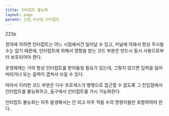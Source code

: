 ```yaml
---
title: 인터럽트 불능화
layout: page
parent: 선점,비선점,인터럽트
---
```


223p

정의에 의하면 인터럽트는 어느 시점에서건 일어날 수 있고, 커널에 의래서 항상 무시될 수는 없기 때문에, 인터럽트에 의해서 영향을 받는 코드 부분은 반드시 동시 사용으로부터 보호되어야 한다.

운영체제는 거의 항상 인터럽트를 받아들일 필요가 있는데, 그렇지 않으면 입력을 잃어버리거나 또는 출력이 겹쳐서 쓰일 수 있다.

따라서 이러한 코드 부분은 다수 프로세스가 병행으로 접근할 수 없도록 그 진입점에서 인터럽트를 불능화하고, 출구에서 인터럽트를 가시 가능화한다.

인터럽트 불능화는 자주 발생해서는 안 되고 아주 적을 수의 명령어들만 포함하여야 한다.